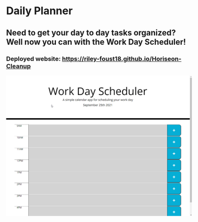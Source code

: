 # Daily Planner

## Need to get your day to day tasks organized? Well now you can with the Work Day Scheduler!

### Deployed website: https://riley-foust18.github.io/Horiseon-Cleanup

![](./assets/images/daily-planner.png)
